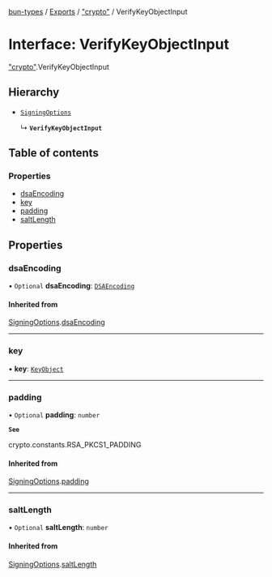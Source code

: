 [bun-types](https://github.com/oven-sh/bun-types/blob/master/api-docs/README.md) / [Exports](https://github.com/oven-sh/bun-types/blob/master/api-docs/modules.md) / ["crypto"](https://github.com/oven-sh/bun-types/blob/master/api-docs/modules/crypto_.md) / VerifyKeyObjectInput

# Interface: VerifyKeyObjectInput

["crypto"](https://github.com/oven-sh/bun-types/blob/master/api-docs/modules/crypto_.md).VerifyKeyObjectInput

## Hierarchy

- [`SigningOptions`](https://github.com/oven-sh/bun-types/blob/master/api-docs/interfaces/crypto_.SigningOptions.md)

  ↳ **`VerifyKeyObjectInput`**

## Table of contents

### Properties

- [dsaEncoding](https://github.com/oven-sh/bun-types/blob/master/api-docs/interfaces/crypto_.VerifyKeyObjectInput.md#dsaencoding)
- [key](https://github.com/oven-sh/bun-types/blob/master/api-docs/interfaces/crypto_.VerifyKeyObjectInput.md#key)
- [padding](https://github.com/oven-sh/bun-types/blob/master/api-docs/interfaces/crypto_.VerifyKeyObjectInput.md#padding)
- [saltLength](https://github.com/oven-sh/bun-types/blob/master/api-docs/interfaces/crypto_.VerifyKeyObjectInput.md#saltlength)

## Properties

### dsaEncoding

• `Optional` **dsaEncoding**: [`DSAEncoding`](https://github.com/oven-sh/bun-types/blob/master/api-docs/modules/crypto_.md#dsaencoding)

#### Inherited from

[SigningOptions](https://github.com/oven-sh/bun-types/blob/master/api-docs/interfaces/crypto_.SigningOptions.md).[dsaEncoding](https://github.com/oven-sh/bun-types/blob/master/api-docs/interfaces/crypto_.SigningOptions.md#dsaencoding)

___

### key

• **key**: [`KeyObject`](https://github.com/oven-sh/bun-types/blob/master/api-docs/classes/crypto_.KeyObject.md)

___

### padding

• `Optional` **padding**: `number`

**`See`**

crypto.constants.RSA_PKCS1_PADDING

#### Inherited from

[SigningOptions](https://github.com/oven-sh/bun-types/blob/master/api-docs/interfaces/crypto_.SigningOptions.md).[padding](https://github.com/oven-sh/bun-types/blob/master/api-docs/interfaces/crypto_.SigningOptions.md#padding)

___

### saltLength

• `Optional` **saltLength**: `number`

#### Inherited from

[SigningOptions](https://github.com/oven-sh/bun-types/blob/master/api-docs/interfaces/crypto_.SigningOptions.md).[saltLength](https://github.com/oven-sh/bun-types/blob/master/api-docs/interfaces/crypto_.SigningOptions.md#saltlength)
